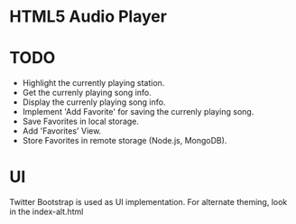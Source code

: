 HTML5 Audio Player
==================

TODO
====
- Highlight the currently playing station.
- Get the currenly playing song info.
- Display the currenly playing song info.
- Implement 'Add Favorite' for saving the currenly playing song.
- Save Favorites in local storage.
- Add 'Favorites' View.
- Store Favorites in remote storage (Node.js, MongoDB).

UI
==
Twitter Bootstrap is used as UI implementation.
For alternate theming, look in the index-alt.html
